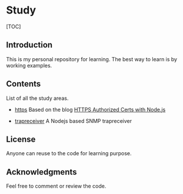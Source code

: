 # Study

[TOC]

## Introduction
This is my personal repository for learning. The best way to learn is by working examples.

## Contents
List of all the study areas.

- [https](https://github.com/manisuec/study/tree/master/https)
Based on the blog [HTTPS Authorized Certs with Node.js](https://engineering.circle.com/https-authorized-certs-with-node-js-315e548354a2)

- [trapreceiver](https://github.com/manisuec/study/tree/master/trapreceiver)
A Nodejs based SNMP trapreceiver

## License
Anyone can reuse to the code for learning purpose.

## Acknowledgments
Feel free to comment or review the code.
